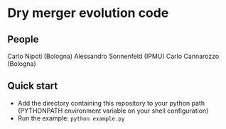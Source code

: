 # Dry merger evolution code

## People

Carlo Nipoti (Bologna)
Alessandro Sonnenfeld (IPMU)
Carlo Cannarozzo (Bologna)

## Quick start

- Add the directory containing this repository to your python path (PYTHONPATH environment variable on your shell configuration)
- Run the example: ```python example.py```

